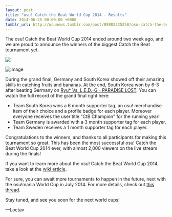 ```yaml
---
layout: post
title: "osu! Catch the Beat World Cup 2014 - Results"
date: 2014-06-25 00:00:00 +0000
tumblr_url: http://osunews.tumblr.com/post/89883225258/osu-catch-the-beat-world-cup-2014-results
---
```


The osu! Catch the Beat World Cup 2014 ended around two week ago, and we are proud to announce the winners of the biggest Catch the Beat tournament yet.

![](/wiki/shared/news/banners/catch_logo_2014.png)

![image](/wiki/shared/news/2014-06-25-osu-catch-the-beat-world-cup-2014-results/CWC-podium.jpg)

During the grand final, Germany and South Korea showed off their amazing skills in catching fruits and bananas. At the end, South Korea won by 6-3 after beating Germany on [Ryu* Vs. L.E.D.-G - PARADISE LOST](https://osu.ppy.sh/beatmaps/117383?m=2). You can watch the full record of the grand final right here:

- Team South Korea wins a 6 month supporter tag, an osu! merchandise item of their choice and a profile badge for each player. Moreover everyone receives the user title "CtB Champion" for the running year!
- Team Germany is awarded with a 3 month supporter tag for each player.
- Team Sweden receives a 1 month supporter tag for each player.
    

Congratulations to the winners, and thanks to all participants for making this tournament so great. This has been the most successful osu! Catch the Beat World Cup 2014 ever, with almost 2,000 viewers on the live stream during the finals!

If you want to learn more about the osu! Catch the Beat World Cup 2014, take a look at the [wiki article](/wiki/Tournaments/CWC/2014).

For sure, you can await more tournaments to happen in the future, next with the osu!mania World Cup in July 2014. For more details, check out [this thread](https://osu.ppy.sh/community/forums/topics/148024).

Stay tuned, and see you soon for the next world cups!

—Loctav
